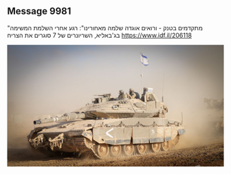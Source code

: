 ## Message 9981

"מתקדמים בטנק - ורואים אוגדה שלמה מאחורינו":
רגע אחרי השלמת המשימה בג'באליא, השריונרים של 7 סוגרים את הצריח
https://www.idf.il/206118

![Photo](9981/9981_photo.jpg)

